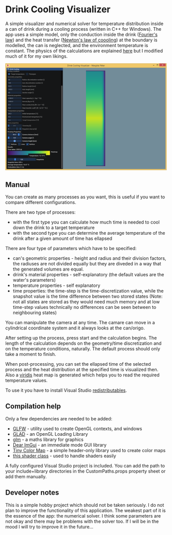 # Drink Cooling Visualizer
A simple visualizer and numerical solver for temperature distribution inside a can of drink during a cooling process (written in C++ for Windows).
The app uses a simple model, only the conduction inside the drink ([Fourier's law](https://en.wikipedia.org/wiki/Thermal_conduction#Fourier's_law)) and the heat transfer ([Newton's law of coooling](https://en.wikipedia.org/wiki/Newton%27s_law_of_cooling)) at the boundary is modelled, the can is neglected, and the environment temperature is constant. The physics of the calculations are explained [here](https://studylib.net/doc/11409665/project-no.-2.-cooling-of-beer-1-introduction-may-8--2003) but I modified much of it for my own likings.

![](./Assets/DrinkCoolingVisualizer.png)

## Manual
You can create as many processes as you want, this is useful if you want to compare different configurations.

There are two type of processes: 
- with the first type you can calculate how much time is needed to cool down the drink to a target temperature
- with the second type you can determine the average temperature of the drink after a given amount of time has ellapsed

There are four type of parameters which have to be specified:
* can's geometric properties - height and radius and their division factors,  the radiuses are not divided equally but they are diveded in a way that the generated volumes are equal.
* drink's material properties - self-explanatory (the default values are the water's parameters)
* temperature properties - self explanatory
* time properties: the time-step is the time-discretization value, while the snapshot value is the time difference between two stored states (Note: not all states are stored as they would need much memory and at low time-step values technically no differences can be seen between to neighbouring states)

You can manipulate the camera at any time. The camare can move in a cylindrical coordinate system and it always looks at the can/origo.

After setting up the process, press start and the calculation begins. The length of the calculation depends on the geometry/time discretization and on the temperature conditions, naturally. The default process should only take a moment to finish.

When post-processing, you can set the ellapsed time of the selected process and the heat distribution at the specified time is visualized then. Also a [viridis](https://cran.r-project.org/web/packages/viridis/vignettes/intro-to-viridis.html) heat map is generated which helps you to read the required temperature values.

To use it you have to install Visual Studio [redistributables](https://aka.ms/vs/16/release/vc_redist.x64.exe).
## Compilation help
Only a few dependencies are needed to be added:
* [GLFW](https://www.glfw.org/) - utility used to create OpenGL contexts, and windows
* [GLAD](https://glad.dav1d.de/) - an OpenGL Loading Library
* [glm](https://github.com/g-truc/glm) - a maths library for graphics
* [Dear ImGui](https://github.com/ocornut/imgui) - an immediate mode GUI library
* [Tiny Color Map](https://github.com/yuki-koyama/tinycolormap) - a simple header-only library used to create color maps 
* [this shader class](https://learnopengl.com/code_viewer_gh.php?code=includes/learnopengl/shader.h) - used to handle shaders easily

A fully configured Visual Studio project is included. You can add the path to your include+library directories in the CustomPaths.props property sheet or add them manually.

## Developer notes
This is a simple hobby project which should not be taken seriously. I do not plan to improve the functionality of this application. The weakest part of it is the essence of the app: the numerical solver. I think some parameters are not okay and there may be problems with the solver too. If I will be in the mood I will try to improve it in the future...